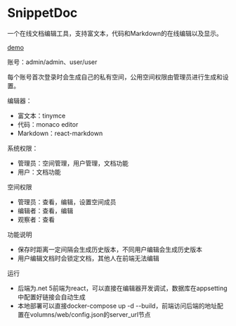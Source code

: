# SnippetDoc

一个在线文档编辑工具，支持富文本，代码和Markdown的在线编辑以及显示。

[demo](http://180.163.89.224:21001/login)

账号：admin/admin、user/user

每个账号首次登录时会生成自己的私有空间，公用空间权限由管理员进行生成和设置。

编辑器：

- 富文本：tinymce
- 代码：monaco editor
- Markdown：react-markdown

系统权限：

- 管理员：空间管理，用户管理，文档功能
- 用户：文档功能

空间权限

- 管理员：查看，编辑，设置空间成员
- 编辑者：查看，编辑
- 观察者：查看

功能说明

- 保存时距离一定间隔会生成历史版本，不同用户编辑会生成历史版本
- 用户编辑文档时会锁定文档，其他人在前端无法编辑

运行

- 后端为.net 5前端为react，可以直接在编辑器开发调试，数据库在appsetting中配置好链接会自动生成
- 本地部署可以直接docker-compose up -d --build，前端访问后端的地址配置在volumns/web/config.json的server_url节点
